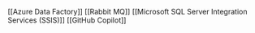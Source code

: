 [[Azure Data Factory]]
[[Rabbit MQ]]
[[Microsoft SQL Server Integration Services (SSIS)]]
[[GitHub Copilot]]